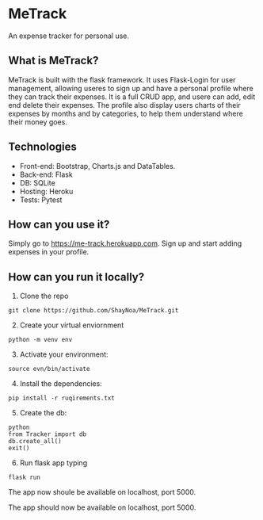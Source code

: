 
# MeTrack
An expense tracker for personal use. 

## What is MeTrack?
MeTrack is built with the flask framework. It uses Flask-Login for user management, allowing useres to sign
up and have a personal profile where they can track their expenses. It is a full CRUD app, and usere
can add, edit end delete their expenses. The profile also display users charts of their 
expenses by months and by categories, to help them understand where their money goes.

## Technologies
* Front-end: Bootstrap, Charts.js and DataTables.
* Back-end: Flask
* DB: SQLite
* Hosting: Heroku
* Tests: Pytest

## How can you use it?
 Simply go to https://me-track.herokuapp.com. Sign up and start
 adding expenses in your profile.

 ## How can you run it locally?
 1. Clone the repo  
```
git clone https://github.com/ShayNoa/MeTrack.git
```

2. Create your virtual enviornment 
 ```
 python -m venv env
 ```

 3. Activate your environment:
 ```
 source evn/bin/activate
 ```
 4. Install the dependencies:
 ```
 pip install -r ruqirements.txt
 ```
 5. Create the db:
 ```
python 
from Tracker import db  
db.create_all()  
exit()
 ```
6. Run flask app typing
```
flask run
```

The app now shoule be available on localhost, port 5000.



 


The app should now be available on localhost, port 5000.




 
